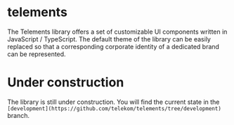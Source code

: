 # telements
The Telements library offers a set of customizable UI components written in JavaScript / TypeScript. The default theme of the library can be easily replaced so that a corresponding corporate identity of a dedicated brand can be represented.

# Under construction
The library is still under construction. You will find the current state in the `[development](https://github.com/telekom/telements/tree/development)` branch.
